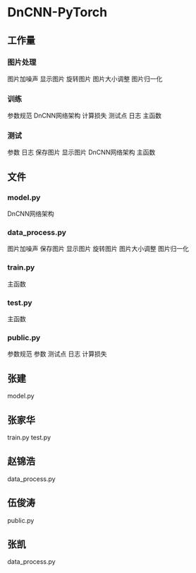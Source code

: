 # DnCNN-PyTorch
## 工作量
### 图片处理
图片加噪声
显示图片
旋转图片
图片大小调整
图片归一化
### 训练
参数规范
DnCNN网络架构
计算损失
测试点
日志
主函数
### 测试
参数
日志
保存图片
显示图片
DnCNN网络架构
主函数

## 文件
### model.py
DnCNN网络架构
### data_process.py
图片加噪声
保存图片
显示图片
旋转图片
图片大小调整
图片归一化
### train.py
主函数
### test.py
主函数
### public.py
参数规范
参数
测试点
日志
计算损失

## 张建
model.py

## 张家华
train.py
test.py

## 赵锦浩
data_process.py

## 伍俊涛
public.py

## 张凯
data_process.py
